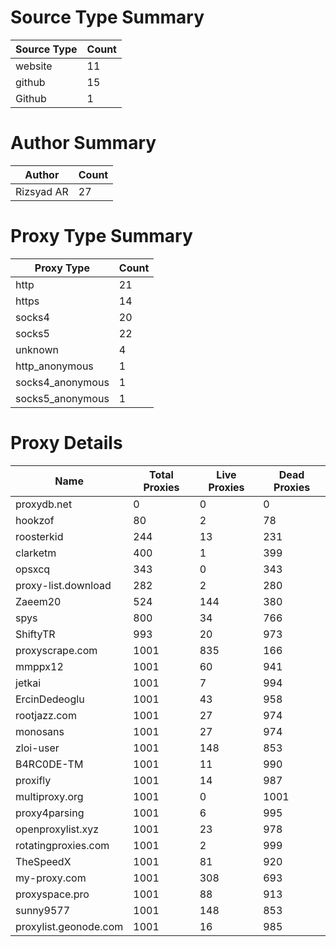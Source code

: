 # Source Type Summary

| Source Type | Count |
|-------------|-------|
| website | 11 |
| github | 15 |
| Github | 1 |


# Author Summary

| Author | Count |
|--------|-------|
| Rizsyad AR | 27 |


# Proxy Type Summary

| Proxy Type | Count |
|------------|-------|
| http | 21 |
| https | 14 |
| socks4 | 20 |
| socks5 | 22 |
| unknown | 4 |
| http_anonymous | 1 |
| socks4_anonymous | 1 |
| socks5_anonymous | 1 |


# Proxy Details

| Name | Total Proxies | Live Proxies | Dead Proxies |
|------|---------------|--------------|---------------|
| proxydb.net | 0 | 0 | 0 |
| hookzof | 80 | 2 | 78 |
| roosterkid | 244 | 13 | 231 |
| clarketm | 400 | 1 | 399 |
| opsxcq | 343 | 0 | 343 |
| proxy-list.download | 282 | 2 | 280 |
| Zaeem20 | 524 | 144 | 380 |
| spys | 800 | 34 | 766 |
| ShiftyTR | 993 | 20 | 973 |
| proxyscrape.com | 1001 | 835 | 166 |
| mmppx12 | 1001 | 60 | 941 |
| jetkai | 1001 | 7 | 994 |
| ErcinDedeoglu | 1001 | 43 | 958 |
| rootjazz.com | 1001 | 27 | 974 |
| monosans | 1001 | 27 | 974 |
| zloi-user | 1001 | 148 | 853 |
| B4RC0DE-TM | 1001 | 11 | 990 |
| proxifly | 1001 | 14 | 987 |
| multiproxy.org | 1001 | 0 | 1001 |
| proxy4parsing | 1001 | 6 | 995 |
| openproxylist.xyz | 1001 | 23 | 978 |
| rotatingproxies.com | 1001 | 2 | 999 |
| TheSpeedX | 1001 | 81 | 920 |
| my-proxy.com | 1001 | 308 | 693 |
| proxyspace.pro | 1001 | 88 | 913 |
| sunny9577 | 1001 | 148 | 853 |
| proxylist.geonode.com | 1001 | 16 | 985 |
